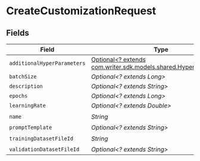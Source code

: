 # CreateCustomizationRequest


## Fields

| Field                                                                                                      | Type                                                                                                       | Required                                                                                                   | Description                                                                                                |
| ---------------------------------------------------------------------------------------------------------- | ---------------------------------------------------------------------------------------------------------- | ---------------------------------------------------------------------------------------------------------- | ---------------------------------------------------------------------------------------------------------- |
| `additionalHyperParameters`                                                                                | [Optional<? extends com.writer.sdk.models.shared.HyperParameters>](../../models/shared/HyperParameters.md) | :heavy_minus_sign:                                                                                         | N/A                                                                                                        |
| `batchSize`                                                                                                | *Optional<? extends Long>*                                                                                 | :heavy_minus_sign:                                                                                         | N/A                                                                                                        |
| `description`                                                                                              | *Optional<? extends String>*                                                                               | :heavy_minus_sign:                                                                                         | N/A                                                                                                        |
| `epochs`                                                                                                   | *Optional<? extends Long>*                                                                                 | :heavy_minus_sign:                                                                                         | N/A                                                                                                        |
| `learningRate`                                                                                             | *Optional<? extends Double>*                                                                               | :heavy_minus_sign:                                                                                         | N/A                                                                                                        |
| `name`                                                                                                     | *String*                                                                                                   | :heavy_check_mark:                                                                                         | N/A                                                                                                        |
| `promptTemplate`                                                                                           | *Optional<? extends String>*                                                                               | :heavy_minus_sign:                                                                                         | N/A                                                                                                        |
| `trainingDatasetFileId`                                                                                    | *String*                                                                                                   | :heavy_check_mark:                                                                                         | N/A                                                                                                        |
| `validationDatasetFileId`                                                                                  | *Optional<? extends String>*                                                                               | :heavy_minus_sign:                                                                                         | N/A                                                                                                        |